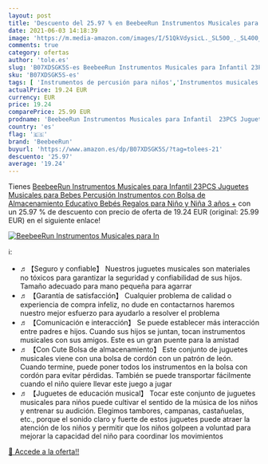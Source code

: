 ```yaml
---
layout: post
title: 'Descuento del 25.97 % en BeebeeRun Instrumentos Musicales para In'
date: 2021-06-03 14:18:39
image: 'https://m.media-amazon.com/images/I/51QkVdysicL._SL500_._SL400_.jpg'
comments: true
category: ofertas
author: 'tole.es'
slug: 'B07XDSGK5S-es BeebeeRun Instrumentos Musicales para Infantil 23PCS...'
sku: 'B07XDSGK5S-es'
tags: [ 'Instrumentos de percusión para niños','Instrumentos musicales para niños','Juguetes','Juguetes y juegos','bebés','beebeerun', ]
actualPrice: 19.24 EUR
currency: EUR
price: 19.24
comparePrice: 25.99 EUR
prodname: 'BeebeeRun Instrumentos Musicales para Infantil  23PCS Juguetes Musicales para Bebes  Percusión Instrumentos con Bolsa de Almacenamiento Educativo Bebés Regalos para Niño y Niña 3 años +'
country: 'es'
flag: '🇪🇸'
brand: 'BeebeeRun'
buyurl: 'https://www.amazon.es/dp/B07XDSGK5S/?tag=tolees-21'
descuento: '25.97'
average: '19.24'
---
```


Tienes [BeebeeRun Instrumentos Musicales para Infantil  23PCS Juguetes Musicales para Bebes  Percusión Instrumentos con Bolsa de Almacenamiento Educativo Bebés Regalos para Niño y Niña 3 años +](https://www.amazon.es/dp/B07XDSGK5S/?tag=tolees-21) con un 25.97 % de descuento con precio de oferta de 19.24 EUR (original: 25.99 EUR) en el siguiente enlace!

[![BeebeeRun Instrumentos Musicales para In](https://m.media-amazon.com/images/I/51QkVdysicL._SL500_._SL400_.jpg)](https://www.amazon.es/dp/B07XDSGK5S/?tag=tolees-21)

ℹ️:

- ♬【Seguro y confiable】 Nuestros juguetes musicales son materiales no tóxicos para garantizar la seguridad y confiabilidad de sus hijos. Tamaño adecuado para mano pequeña para agarrar
- ♬ 【Garantía de satisfacción】 Cualquier problema de calidad o experiencia de compra infeliz, no dude en contactarnos haremos nuestro mejor esfuerzo para ayudarlo a resolver el problema
- ♬ 【Comunicación e interacción】 Se puede establecer más interacción entre padres e hijos. Cuando sus hijos se juntan, tocan instrumentos musicales con sus amigos. Este es un gran puente para la amistad
- ♬ 【Con Cute Bolsa de almacenamiento】 Este conjunto de juguetes musicales viene con una bolsa de cordón con un patrón de león. Cuando termine, puede poner todos los instrumentos en la bolsa con cordón para evitar pérdidas. También se puede transportar fácilmente cuando el niño quiere llevar este juego a jugar
- ♬ 【Juguetes de educación musical】 Tocar este conjunto de juguetes musicales para niños puede cultivar el sentido de la música de los niños y entrenar su audición. Elegimos tambores, campanas, castañuelas, etc., porque el sonido claro y fuerte de estos juguetes puede atraer la atención de los niños y permitir que los niños golpeen a voluntad para mejorar la capacidad del niño para coordinar los movimientos

[🛒 Accede a la oferta!!](https://www.amazon.es/dp/B07XDSGK5S/?tag=tolees-21)
